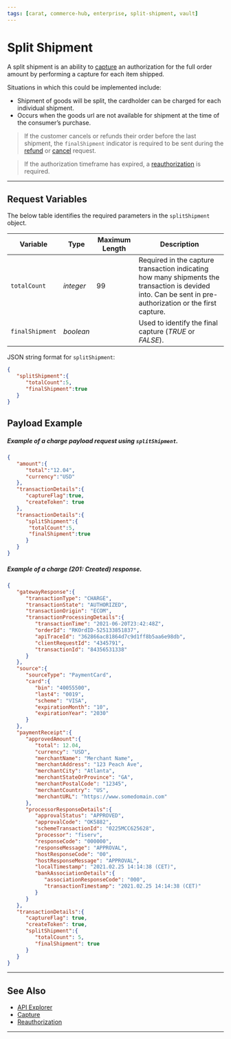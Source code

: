 ```yaml
---
tags: [carat, commerce-hub, enterprise, split-shipment, vault]
---
```



# Split Shipment

A split shipment is an ability to [capture](?path=docs/Resources/API-Documents/Payments/Capture.md) an authorization for the full order amount by performing a capture for each item shipped.

Situations in which this could be implemented include:

- Shipment of goods will be split, the cardholder can be charged for each individual shipment.
- Occurs when the goods url are not available for shipment at the time of the consumer’s purchase.

<!-- theme: info -->
> If the customer cancels or refunds their order before the last shipment, the `finalShipment` indicator is required to be sent during the [refund](?path=docs/Resources/API-Documents/Payments/Refund.md) or [cancel](?path=docs/Resources/API-Documents/Payments/Cancel.md) request.

<!-- theme: warning -->
> If the authorization timeframe has expired, a [reauthorization](?path=docs/Resources/Guides/Authorizations/Re-Auth.md) is required.

---

## Request Variables

<!--
type: tab
title: splitShipment
-->

The below table identifies the required parameters in the `splitShipment` object.

|Variable |  Type| Maximum Length | Description |
|---------|----------|----------------|---------|
| `totalCount` | *integer* | 99 | Required in the capture transaction indicating how many shipments the transaction is devided into. Can be sent in pre-authorization or the first capture.|
| `finalShipment` | *boolean* |  | Used to identify the final capture (*TRUE* or *FALSE*).|

<!--
type: tab
title: JSON Example
-->

JSON string format for `splitShipment`:

```json
{
   "splitShipment":{
      "totalCount":5,
      "finalShipment":true
   }
}
```

<!-- type: tab-end -->

## Payload Example

<!--
type: tab
title: Request
-->

##### Example of a charge payload request using `splitShipment`.

```json
{
   "amount":{
      "total":"12.04",
      "currency":"USD"
   },
   "transactionDetails":{
      "captureFlag":true,
      "createToken": true
   },
   "transactionDetails":{
      "splitShipment":{
       "totalCount":5,
       "finalShipment":true
      }
   }  
}
```

<!--
type: tab
title: Response
-->

##### Example of a charge (201: Created) response.

```json
{
   "gatewayResponse":{
      "transactionType": "CHARGE",
      "transactionState": "AUTHORIZED",
      "transactionOrigin": "ECOM",
      "transactionProcessingDetails":{
         "transactionTime": "2021-06-20T23:42:48Z",
         "orderId": "RKOrdID-525133851837",
         "apiTraceId": "362866ac81864d7c9d1ff8b5aa6e98db",
         "clientRequestId": "4345791",
         "transactionId": "84356531338"
      }
   },
   "source":{
      "sourceType": "PaymentCard",
      "card":{
         "bin": "40055500",
         "last4": "0019",
         "scheme": "VISA",
         "expirationMonth": "10",
         "expirationYear": "2030"
      }
   },
   "paymentReceipt":{
      "approvedAmount":{
         "total": 12.04,
         "currency": "USD",
         "merchantName": "Merchant Name",
         "merchantAddress": "123 Peach Ave",
         "merchantCity": "Atlanta",
         "merchantStateOrProvince": "GA",
         "merchantPostalCode": "12345",
         "merchantCountry": "US",
         "merchantURL": "https://www.somedomain.com"
      },
      "processorResponseDetails":{
         "approvalStatus": "APPROVED",
         "approvalCode": "OK5882",
         "schemeTransactionId": "0225MCC625628",
         "processor": "fiserv",
         "responseCode": "000000",
         "responseMessage": "APPROVAL",
         "hostResponseCode": "00",
         "hostResponseMessage": "APPROVAL",
         "localTimestamp": "2021.02.25 14:14:38 (CET)",
         "bankAssociationDetails":{
            "associationResponseCode": "000",
            "transactionTimestamp": "2021.02.25 14:14:38 (CET)"
         }
      }
   },
   "transactionDetails":{
      "captureFlag": true,
      "createToken": true,
      "splitShipment":{
         "totalCount": 5,
         "finalShipment": true
      }
   }
}
```

<!-- type: tab-end -->

---

## See Also

- [API Explorer](./api/?type=post&path=/payments/v1/charges)
- [Capture](?path=docs/Resources/API-Documents/Payments/Capture.md)
- [Reauthorization](?path=docs/Resources/Guides/Authorizations/Re-Auth.md)

---

